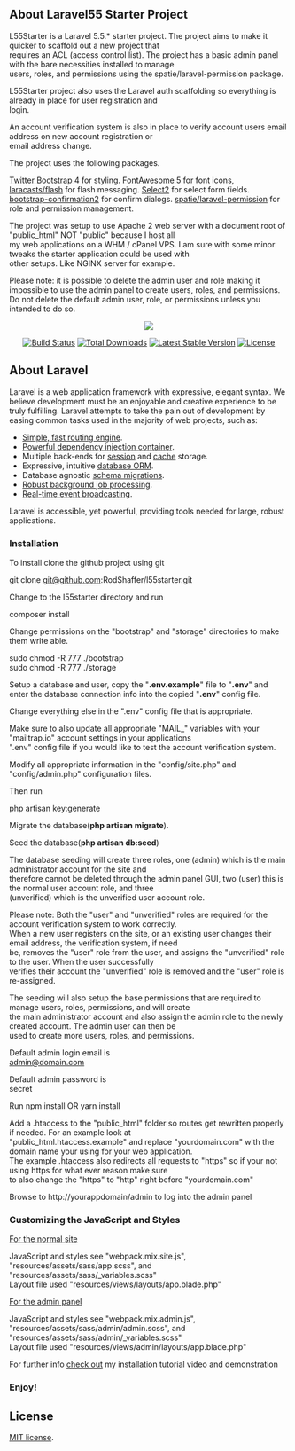 ## About Laravel55 Starter Project
L55Starter is a Laravel 5.5.* starter project. The project aims to make it quicker to scaffold out a new project that  
requires an ACL (access control list). The project has a basic admin panel with the bare necessities installed to manage  
users, roles, and permissions using the spatie/laravel-permission package.  
  
L55Starter project also uses the Laravel auth scaffolding so everything is already in place for user registration and  
login.
  
An account verification system is also in place to verify account users email address on new account registration or  
email address change.  
  
The project uses the following packages.  

[Twitter Bootstrap 4](https://getbootstrap.com/) for styling.
[FontAwesome 5](https://fontawesome.com/) for font icons,
[laracasts/flash](https://github.com/laracasts/flash) for flash messaging.
[Select2](https://github.com/select2/select2) for select form fields.
[bootstrap-confirmation2](https://github.com/mistic100/Bootstrap-Confirmation) for confirm dialogs.
[spatie/laravel-permission](https://github.com/spatie/laravel-permission) for role and permission management.
  
The project was setup to use Apache 2 web server with a document root of "public_html" NOT "public" because I host all  
my web applications on a WHM / cPanel VPS. I am sure with some minor tweaks the starter application could be used with  
other setups. Like NGINX server for example.  
  
Please note: it is possible to delete the admin user and role making it impossible to use the admin panel to create
users, roles, and permissions. Do not delete the default admin user, role, or permissions unless you intended to do so. 

<p align="center"><img src="https://laravel.com/assets/img/components/logo-laravel.svg"></p>

<p align="center">
<a href="https://travis-ci.org/laravel/framework"><img src="https://travis-ci.org/laravel/framework.svg" alt="Build Status"></a>
<a href="https://packagist.org/packages/laravel/framework"><img src="https://poser.pugx.org/laravel/framework/d/total.svg" alt="Total Downloads"></a>
<a href="https://packagist.org/packages/laravel/framework"><img src="https://poser.pugx.org/laravel/framework/v/stable.svg" alt="Latest Stable Version"></a>
<a href="https://packagist.org/packages/laravel/framework"><img src="https://poser.pugx.org/laravel/framework/license.svg" alt="License"></a>
</p>

## About Laravel

Laravel is a web application framework with expressive, elegant syntax. We believe development must be an enjoyable and creative experience to be truly fulfilling. Laravel attempts to take the pain out of development by easing common tasks used in the majority of web projects, such as:

- [Simple, fast routing engine](https://laravel.com/docs/routing).
- [Powerful dependency injection container](https://laravel.com/docs/container).
- Multiple back-ends for [session](https://laravel.com/docs/session) and [cache](https://laravel.com/docs/cache) storage.
- Expressive, intuitive [database ORM](https://laravel.com/docs/eloquent).
- Database agnostic [schema migrations](https://laravel.com/docs/migrations).
- [Robust background job processing](https://laravel.com/docs/queues).
- [Real-time event broadcasting](https://laravel.com/docs/broadcasting).

Laravel is accessible, yet powerful, providing tools needed for large, robust applications.

### Installation
To install clone the github project using git

git clone git@github.com:RodShaffer/l55starter.git

Change to the l55starter directory and run

composer install

Change permissions on the "bootstrap" and "storage" directories to make them write able.

sudo chmod -R 777 ./bootstrap  
sudo chmod -R 777 ./storage

Setup a database and user, copy the "<strong>.env.example</strong>" file to "<strong>.env</strong>" and enter the
database connection info into the copied "<strong>.env</strong>" config file. 
  
Change everything else in the ".env" config file that is appropriate. 
  
Make sure to also update all appropriate "MAIL_" variables with your "mailtrap.io" account settings in your applications  
".env" config file if you would like to test the account verification system.  
  
Modify all appropriate information in the "config/site.php" and "config/admin.php" configuration files.
  
Then run  
  
php artisan key:generate  
  
Migrate the database(<strong>php artisan migrate</strong>).  
  
Seed the database(<strong>php artisan db:seed</strong>)  
  
The database seeding will create three roles, one (admin) which is the main administrator account for the site and  
therefore cannot be deleted through the admin panel GUI, two (user) this is the normal user account role, and three  
(unverified) which is the unverified user account role.  
  
Please note: Both the "user" and "unverified" roles are required for the account verification system to work correctly.  
When a new user registers on the site, or an existing user changes their email address, the verification system, if need  
be, removes the "user" role from the user, and assigns the "unverified" role to the user. When the user successfully  
verifies their account the "unverified" role is removed and the "user" role is re-assigned.  
  
The seeding will also setup the base permissions that are required to manage users, roles, permissions, and will create  
the main administrator account and also assign the admin role to the newly created account. The admin user can then be  
used to create more users, roles, and permissions.  
  
Default admin login email is  
admin@domain.com  
  
Default admin password is  
secret

Run npm install OR yarn install

Add a .htaccess to the "public_html" folder so routes get rewritten properly if needed. For an example look at  
"public_html\.htaccess.example" and replace "yourdomain.com" with the domain name your using for your web application.  
The example .htaccess also redirects all requests to "https" so if your not using https for what ever reason make sure  
to also change the "https" to "http" right before "yourdomain.com"

Browse to http://yourappdomain/admin to log into the admin panel

### Customizing the JavaScript and Styles

<u>For the normal site</u>  

JavaScript and styles see "webpack.mix.site.js", "resources/assets/sass/app.scss", and  
"resources/assets/sass/_variables.scss"  
Layout file used "resources/views/layouts/app.blade.php"

<u>For the admin panel</u>  
  
JavaScript and styles see "webpack.mix.admin.js", "resources/assets/sass/admin/admin.scss", and  
"resources/assets/sass/admin/_variables.scss"  
Layout file used "resources/views/admin/layouts/app.blade.php"  
  
For further info [check out](https://youtu.be/fXClf3Yiv84) my installation tutorial video and demonstration

### Enjoy!

## License

[MIT license](https://opensource.org/licenses/MIT).
